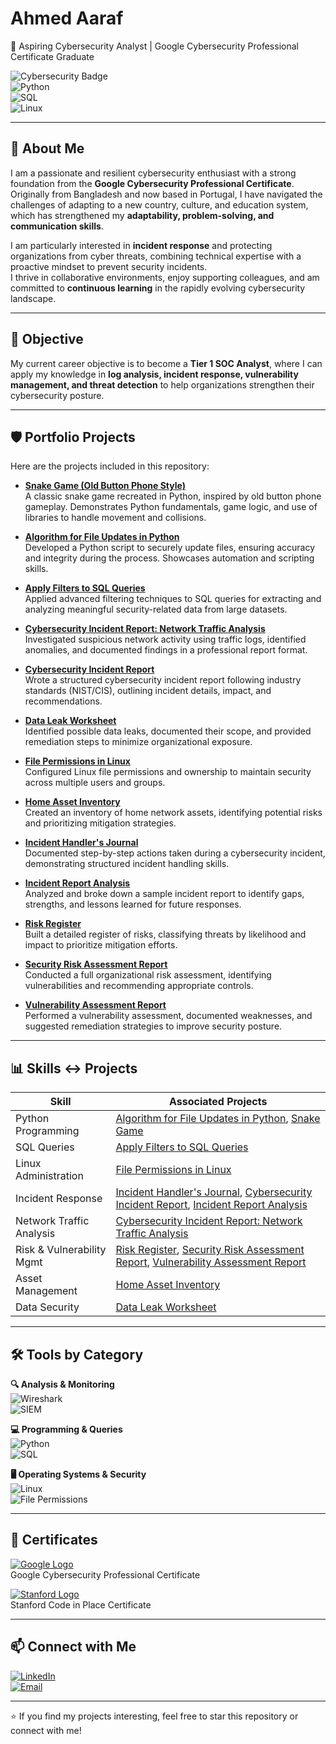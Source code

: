 # Ahmed Aaraf  
🚀 Aspiring Cybersecurity Analyst | Google Cybersecurity Professional Certificate Graduate  

![Cybersecurity Badge](https://img.shields.io/badge/Cybersecurity-Security%20Analyst-blue?style=for-the-badge&logo=linux)  
![Python](https://img.shields.io/badge/Python-3776AB?style=for-the-badge&logo=python&logoColor=white)  
![SQL](https://img.shields.io/badge/SQL-005C84?style=for-the-badge&logo=postgresql&logoColor=white)  
![Linux](https://img.shields.io/badge/Linux-FCC624?style=for-the-badge&logo=linux&logoColor=black)  

---

## 📌 About Me  

I am a passionate and resilient cybersecurity enthusiast with a strong foundation from the **Google Cybersecurity Professional Certificate**.  
Originally from Bangladesh and now based in Portugal, I have navigated the challenges of adapting to a new country, culture, and education system, which has strengthened my **adaptability, problem-solving, and communication skills**.  

I am particularly interested in **incident response** and protecting organizations from cyber threats, combining technical expertise with a proactive mindset to prevent security incidents.  
I thrive in collaborative environments, enjoy supporting colleagues, and am committed to **continuous learning** in the rapidly evolving cybersecurity landscape.  

---

## 🎯 Objective  

My current career objective is to become a **Tier 1 SOC Analyst**, where I can apply my knowledge in **log analysis, incident response, vulnerability management, and threat detection** to help organizations strengthen their cybersecurity posture.  

---

## 🛡️ Portfolio Projects  

Here are the projects included in this repository:  

- [**Snake Game (Old Button Phone Style)**](https://github.com/aaraf18/Snake-Game)  
  A classic snake game recreated in Python, inspired by old button phone gameplay. Demonstrates Python fundamentals, game logic, and use of libraries to handle movement and collisions.

- [**Algorithm for File Updates in Python**](https://github.com/aaraf18/Algorithm-for-file-updates-in-Python)  
  Developed a Python script to securely update files, ensuring accuracy and integrity during the process. Showcases automation and scripting skills.  

- [**Apply Filters to SQL Queries**](./projects/sql-query-filters)  
  Applied advanced filtering techniques to SQL queries for extracting and analyzing meaningful security-related data from large datasets.  

- [**Cybersecurity Incident Report: Network Traffic Analysis**]([./projects/network-traffic-analysis](https://github.com/aaraf18/Cybersecurity-Incident-Report-Network-Traffic-Analysis))  
  Investigated suspicious network activity using traffic logs, identified anomalies, and documented findings in a professional report format.  

- [**Cybersecurity Incident Report**](./projects/incident-report)  
  Wrote a structured cybersecurity incident report following industry standards (NIST/CIS), outlining incident details, impact, and recommendations.  

- [**Data Leak Worksheet**](./projects/data-leak-worksheet)  
  Identified possible data leaks, documented their scope, and provided remediation steps to minimize organizational exposure.  

- [**File Permissions in Linux**](./projects/file-permissions-linux)  
  Configured Linux file permissions and ownership to maintain security across multiple users and groups.  

- [**Home Asset Inventory**](./projects/home-asset-inventory)  
  Created an inventory of home network assets, identifying potential risks and prioritizing mitigation strategies.  

- [**Incident Handler's Journal**](./projects/incident-handlers-journal)  
  Documented step-by-step actions taken during a cybersecurity incident, demonstrating structured incident handling skills.  

- [**Incident Report Analysis**](./projects/incident-report-analysis)  
  Analyzed and broke down a sample incident report to identify gaps, strengths, and lessons learned for future responses.  

- [**Risk Register**](./projects/risk-register)  
  Built a detailed register of risks, classifying threats by likelihood and impact to prioritize mitigation efforts.  

- [**Security Risk Assessment Report**](./projects/security-risk-assessment)  
  Conducted a full organizational risk assessment, identifying vulnerabilities and recommending appropriate controls.  

- [**Vulnerability Assessment Report**](./projects/vulnerability-assessment)  
  Performed a vulnerability assessment, documented weaknesses, and suggested remediation strategies to improve security posture.  

---

## 📊 Skills ↔ Projects  

| **Skill**              | **Associated Projects** |
|-------------------------|--------------------------|
| Python Programming      | [Algorithm for File Updates in Python](https://github.com/aaraf18/Algorithm-for-file-updates-in-Python), [Snake Game](https://github.com/aaraf18/Snake-Game) |
| SQL Queries             | [Apply Filters to SQL Queries](./projects/sql-query-filters) |
| Linux Administration    | [File Permissions in Linux](./projects/file-permissions-linux) |
| Incident Response       | [Incident Handler's Journal](./projects/incident-handlers-journal), [Cybersecurity Incident Report](./projects/incident-report), [Incident Report Analysis](./projects/incident-report-analysis) |
| Network Traffic Analysis| [Cybersecurity Incident Report: Network Traffic Analysis](https://github.com/aaraf18/Cybersecurity-Incident-Report-Network-Traffic-Analysis) |
| Risk & Vulnerability Mgmt | [Risk Register](./projects/risk-register), [Security Risk Assessment Report](./projects/security-risk-assessment), [Vulnerability Assessment Report](./projects/vulnerability-assessment) |
| Asset Management        | [Home Asset Inventory](./projects/home-asset-inventory) |
| Data Security           | [Data Leak Worksheet](./projects/data-leak-worksheet) |

---

## 🛠️ Tools by Category  

**🔍 Analysis & Monitoring**  
![Wireshark](https://img.shields.io/badge/Wireshark-1679A7?style=for-the-badge&logo=wireshark&logoColor=white)  
![SIEM](https://img.shields.io/badge/SIEM-Log%20Analysis-orange?style=for-the-badge)  

**💻 Programming & Queries**  
![Python](https://img.shields.io/badge/Python-3776AB?style=for-the-badge&logo=python&logoColor=white)  
![SQL](https://img.shields.io/badge/SQL-005C84?style=for-the-badge&logo=postgresql&logoColor=white)  

**🖥️ Operating Systems & Security**  
![Linux](https://img.shields.io/badge/Linux-FCC624?style=for-the-badge&logo=linux&logoColor=black)  
![File Permissions](https://img.shields.io/badge/File%20Permissions-Security-critical?style=for-the-badge)  

---

## 📜 Certificates  

[![Google Logo](https://upload.wikimedia.org/wikipedia/commons/2/2f/Google_2015_logo.svg)](https://coursera.org/verify/professional-cert/VBJ0URH6SY57)  
Google Cybersecurity Professional Certificate  

[![Stanford Logo](https://upload.wikimedia.org/wikipedia/en/thumb/b/b7/Stanford_University_seal_2003.svg/1200px-Stanford_University_seal_2003.svg.png)](https://codeinplace.stanford.edu/cip4/certificate/klfumz)  
Stanford Code in Place Certificate  

---

## 📫 Connect with Me  

[![LinkedIn](https://img.shields.io/badge/LinkedIn-Connect-blue?style=for-the-badge&logo=linkedin&logoColor=white)](https://www.linkedin.com/in/ahmedaaraf)  
[![Email](https://img.shields.io/badge/Email-Contact-red?style=for-the-badge&logo=gmail&logoColor=white)](mailto:asaaraf1811@gmail.com)      

---

⭐ If you find my projects interesting, feel free to star this repository or connect with me!  
